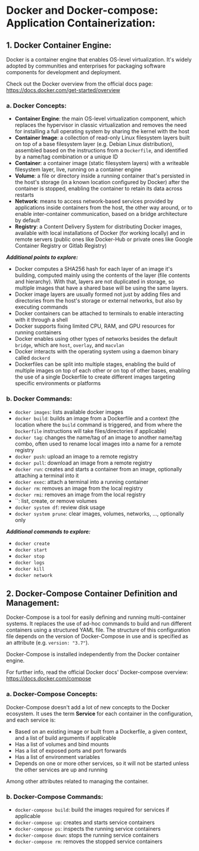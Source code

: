 # Docker and Docker-compose: Application Containerization:

## 1. Docker Container Engine:

Docker is a container engine that enables OS-level virtualization. It's widely adopted by communities and enterprises for packaging software components for development and deployment.


Check out the Docker overview from the official docs page: https://docs.docker.com/get-started/overview

### a. Docker Concepts:

- **Container Engine**: the main OS-level virtualization component, which replaces the hypervisor in classic virtualization and removes the need for installing a full operating system by sharing the kernel with the host
- **Container Image**: a collection of read-only Linux filesystem layers built on top of a base filesystem layer (e.g. Debian Linux distribution), assembled based on the instructions from a `Dockerfile`, and identified by a name/tag combination or a unique ID
- **Container**: a container image (static filesystem layers) with a writeable filesystem layer, live, running on a container engine
- **Volume**: a file or directory inside a running container that's persisted in the host's storage (in a known location configured by Docker) after the container is stopped, enabling the container to retain its data across restarts
- **Network**: means to access network-based services provided by applications inside containers from the host, the other way around, or to enable inter-container communication, based on a bridge architecture by default
- **Registry**: a Content Delivery System for distributing Docker images, available with local installations of Docker (for working locally) and in remote servers (public ones like Docker-Hub or private ones like Google Container Registry or Gitlab Registry)


***Additional points to explore:***
- Docker computes a SHA256 hash for each layer of an image it's building, computed mainly using the contents of the layer (file contents and hierarchy). With that, layers are not duplicated in storage, so multiple images that have a shared base will be using the same layers.  
- Docker image layers are usually formed not just by adding files and directories from the host's storage or external networks, but also by executing commands
- Docker containers can be attached to terminals to enable interacting with it through a shell
- Docker supports fixing limited CPU, RAM, and GPU resources for running containers
- Docker enables using other types of networks besides the default `bridge`, which are `host`, `overlay`, and `macvlan`
- Docker interacts with the operating system using a daemon binary called `dockerd`
- Dockerfiles can be split into multiple stages, enabling the build of multiple images on top of each other or on top of other bases, enabling the use of a single Dockerfile to create different images targeting specific environments or platforms


### b. Docker Commands:

- `docker images`: lists available docker images
- `docker build`: builds an image from a Dockerfile and a context (the location where the `build` command is triggered, and from where the `Dockerfile` instructions will take files/directories if applicable)
- `docker tag`: changes the name/tag of an image to another name/tag combo, often used to rename local images into a name for a remote registry 
- `docker push`: upload an image to a remote registry
- `docker pull`: download an image from a remote registry
- `docker run`: creates and starts a container from an image, optionally attaching a terminal into it
- `docker exec`: attach a terminal into a running container
- `docker rm`: removes an image from the local registry
- `docker rmi`: removes an image from the local registry
- ``: list, create, or remove volumes
- `docker system df`: review disk usage 
- `docker system prune`: clear images, volumes, networks, ..., optionally only

***Additional commands to explore:***
- `docker create`
- `docker start`
- `docker stop`
- `docker logs`
- `docker kill`
- `docker network`



## 2. Docker-Compose Container Definition and Management:

Docker-Compose is a tool for easily defining and running multi-container systems. It replaces the use of ad-hoc commands to build and run different containers using a structured YAML file. The structure of this configuration file depends on the version of Docker-Compose in use and is specified as an attribute (e.g. `version: "3.7"`).

Docker-Compose is installed independently from the Docker container engine.

For further info, read the official Docker docs' Docker-compose overview: https://docs.docker.com/compose

### a. Docker-Compose Concepts:

Docker-Compose doesn't add a lot of new concepts to the Docker ecosystem. It uses the term **Service** for each container in the configuration, and each service is:
- Based on an existing image or built from a Dockerfile, a given context, and a list of build arguments if applicable
- Has a list of volumes and bind mounts
- Has a list of exposed ports and port forwards
- Has a list of environment variables
- Depends on one or more other services, so it will not be started unless the other services are up and running

Among other attributes related to managing the container.


### b. Docker-Compose Commands:

- `docker-compose build`: build the images required for services if applicable
- `docker-compose up`: creates and starts service containers
- `docker-compose ps`: inspects the running service containers 
- `docker-compose down`: stops the running service containers
- `docker-compose rm`: removes the stopped service containers
